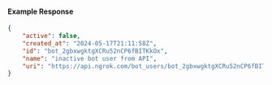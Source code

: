 <!-- Code generated for API Clients. DO NOT EDIT. -->

#### Example Response

```json
{
	"active": false,
	"created_at": "2024-05-17T21:11:58Z",
	"id": "bot_2gbxwgktgXCRu52nCP6fBITKkOx",
	"name": "inactive bot user from API",
	"uri": "https://api.ngrok.com/bot_users/bot_2gbxwgktgXCRu52nCP6fBITKkOx"
}
```
